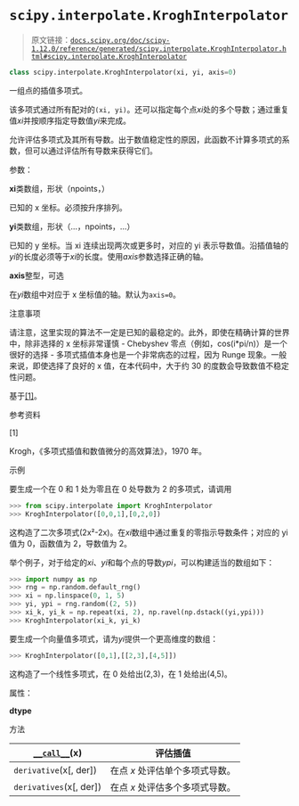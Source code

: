 # `scipy.interpolate.KroghInterpolator`

> 原文链接：[`docs.scipy.org/doc/scipy-1.12.0/reference/generated/scipy.interpolate.KroghInterpolator.html#scipy.interpolate.KroghInterpolator`](https://docs.scipy.org/doc/scipy-1.12.0/reference/generated/scipy.interpolate.KroghInterpolator.html#scipy.interpolate.KroghInterpolator)

```py
class scipy.interpolate.KroghInterpolator(xi, yi, axis=0)
```

一组点的插值多项式。

该多项式通过所有配对的`(xi, yi)`。还可以指定每个点*xi*处的多个导数；通过重复值*xi*并按顺序指定导数值*yi*来完成。

允许评估多项式及其所有导数。出于数值稳定性的原因，此函数不计算多项式的系数，但可以通过评估所有导数来获得它们。

参数：

**xi**类数组，形状（npoints，）

已知的 x 坐标。必须按升序排列。

**yi**类数组，形状（…，npoints，…）

已知的 y 坐标。当 xi 连续出现两次或更多时，对应的 yi 表示导数值。沿插值轴的*yi*的长度必须等于*xi*的长度。使用*axis*参数选择正确的轴。

**axis**整型，可选

在*yi*数组中对应于 x 坐标值的轴。默认为`axis=0`。

注意事项

请注意，这里实现的算法不一定是已知的最稳定的。此外，即使在精确计算的世界中，除非选择的 x 坐标非常谨慎 - Chebyshev 零点（例如，cos(i*pi/n)）是一个很好的选择 - 多项式插值本身也是一个非常病态的过程，因为 Runge 现象。一般来说，即使选择了良好的 x 值，在本代码中，大于约 30 的度数会导致数值不稳定性问题。

基于[[1]](#r47cfdf6b0bbf-1)。

参考资料

[1]

Krogh，《多项式插值和数值微分的高效算法》，1970 年。

示例

要生成一个在 0 和 1 处为零且在 0 处导数为 2 的多项式，请调用

```py
>>> from scipy.interpolate import KroghInterpolator
>>> KroghInterpolator([0,0,1],[0,2,0]) 
```

这构造了二次多项式\(2x²-2x\)。在*xi*数组中通过重复的零指示导数条件；对应的 yi 值为 0，函数值为 2，导数值为 2。

举个例子，对于给定的*xi*、*yi*和每个点的导数*ypi*，可以构建适当的数组如下：

```py
>>> import numpy as np
>>> rng = np.random.default_rng()
>>> xi = np.linspace(0, 1, 5)
>>> yi, ypi = rng.random((2, 5))
>>> xi_k, yi_k = np.repeat(xi, 2), np.ravel(np.dstack((yi,ypi)))
>>> KroghInterpolator(xi_k, yi_k) 
```

要生成一个向量值多项式，请为*yi*提供一个更高维度的数组：

```py
>>> KroghInterpolator([0,1],[[2,3],[4,5]]) 
```

这构造了一个线性多项式，在 0 处给出(2,3)，在 1 处给出(4,5)。

属性：

**dtype**

方法

| [`__call__`](https://docs.scipy.org/doc/scipy-1.12.0/reference/generated/scipy.interpolate.KroghInterpolator.html#scipy.interpolate.KroghInterpolator.__call__ "scipy.interpolate.KroghInterpolator.__call__")(x) | 评估插值 |
| --- | --- |
| `derivative`(x[, der]) | 在点 *x* 处评估单个多项式导数。 |
| `derivatives`(x[, der]) | 在点 *x* 处评估多个多项式导数。 |
